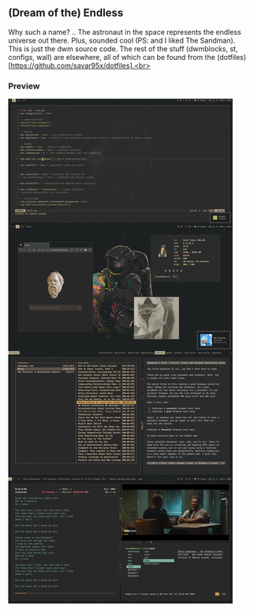 ## (Dream of the) Endless
Why such a name? .. The astronaut in the space represents the endless universe out there. Plus, sounded cool (PS: and I liked The Sandman).<br>
This is just the dwm source code. The rest of the stuff (dwmblocks, st, configs, wall) are elsewhere, all of which can be found from the (dotfiles)[https://github.com/savar95x/dotfiles].<br>
### Preview
<img src=../.assets/endless.png />
